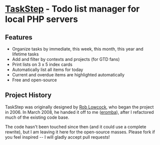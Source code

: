 [TaskStep](http://www.taskstep.org) - Todo list manager for local PHP servers
================================

Features
---

- Organize tasks by immediate, this week, this month, this year and lifetime tasks
- Add and filter by contexts and projects (for GTD fans)
- Print lists on 3 x 5 index cards
- Automatically list all items for today
- Current and overdue items are highlighted automatically
- Free and open-source

Project History
---

TaskStep was originally designed by [Rob Lowcock](http://www.cunningtitle.com), who began the project in 2006. In March 2008, he handed it off to me ([eromba](https://www.github.com/eromba)), after I refactored much of the existing code base.

The code hasn't been touched since then (and it could use a complete rewrite), but I am leaving it here for the open-source masses. Please fork if you feel inspired -- I will gladly accept pull requests!
